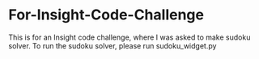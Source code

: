 For-Insight-Code-Challenge
==========================
This is for an Insight code challenge, where I was asked to make sudoku solver.
To run the sudoku solver, please run sudoku_widget.py
